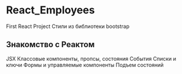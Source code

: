 # React_Employees
First React Project
Стили из библиотеки bootstrap

## Знакомство с Реактом

JSX
Классовые компоненты, пропсы, состояния
События
Списки и ключи
Формы и управляемые компоненты
Подъем состояний
